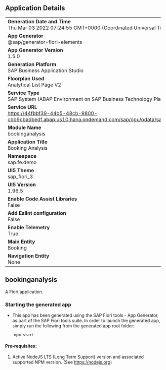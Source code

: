 ## Application Details
|               |
| ------------- |
|**Generation Date and Time**<br>Thu Mar 03 2022 07:24:55 GMT+0000 (Coordinated Universal Time)|
|**App Generator**<br>@sap/generator-fiori-elements|
|**App Generator Version**<br>1.5.0|
|**Generation Platform**<br>SAP Business Application Studio|
|**Floorplan Used**<br>Analytical List Page V2|
|**Service Type**<br>SAP System (ABAP Environment on SAP Business Technology Platform)|
|**Service URL**<br>https://44fbbf39-44b5-48cb-9800-cbb9cbadbedf.abap.us10.hana.ondemand.com/sap/opu/odata/sap/ZUI_FE_BOOKING_000383_O2/
|**Module Name**<br>bookinganalysis|
|**Application Title**<br>Booking Analysis|
|**Namespace**<br>sap.fe.demo|
|**UI5 Theme**<br>sap_fiori_3|
|**UI5 Version**<br>1.96.5|
|**Enable Code Assist Libraries**<br>False|
|**Add Eslint configuration**<br>False|
|**Enable Telemetry**<br>True|
|**Main Entity**<br>Booking|
|**Navigation Entity**<br>None|

## bookinganalysis

A Fiori application.

### Starting the generated app

-   This app has been generated using the SAP Fiori tools - App Generator, as part of the SAP Fiori tools suite.  In order to launch the generated app, simply run the following from the generated app root folder:

```
    npm start
```

#### Pre-requisites:

1. Active NodeJS LTS (Long Term Support) version and associated supported NPM version.  (See https://nodejs.org)


